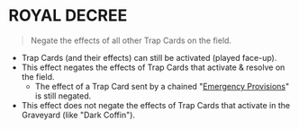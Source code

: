 # ROYAL DECREE

> Negate the effects of all other Trap Cards on the field.

*   Trap Cards (and their effects) can still be activated (played face-up).
*   This effect negates the effects of Trap Cards that activate & resolve on the field.
    *   The effect of a Trap Card sent by a chained "[Emergency Provisions](https://yugipedia.com/wiki/Emergency_Provisions)" is still negated.
*   This effect does not negate the effects of Trap Cards that activate in the Graveyard (like "Dark Coffin").
